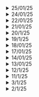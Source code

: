 <details>
  <summary> 25/01/25
  </summary>

  # Key Learnings
  - How to register a company in India
  - Home Automation demonstration
  - AI agents
  - Basics of flight without formula
  - Calculation of Center of Mass
  - Code for Differentiation and integration in C++. We use the fundamental theorem of calculus for differentiation and trapeziodal method for integration
  - How to build physics/game engines?
  ## C++
  - Inheritance: public, private and protected. `final` keyword, Member initialisation list and how is it better than constructors
  - DSA: Merge 2 sorted arrays, next permutation
</details>
<details>
  <summary>24/01/25</summary>

  # Key Learnings
  - How did NVIDIA become the most valuable company in the world? How is every other company dependent directly or indirectly on it?
  - What are GPUs and how do they work?
  - RTX 5090 GPU review
  - C++: Structs and classes, structured binding and operator overloading
</details>
<details>
  <summary>22/01/25</summary>

  # Key Learnings
  - Harvard Business Review: CEO transition and how it takes way longer than we think
  - A read on Advanced Materials: Kevlar, Aramid and Carbon fiber
  - DSA: Sorting algorithms, DNF algorithm
</details>
<details>
  <summary>21/01/25</summary>

  # Key Learnings
  ## YT
  - [Rise of Elon Musk. How did he build Tesla and SpaceX?](https://www.youtube.com/watch?v=FoQR9rLpRy8)
  - How did he do the impossible?
  - [Robots as tiny as insects](https://www.youtube.com/watch?v=H6q6pYZ9Fho)
  ## C++ (DSA)
  - Single element in a sorted array
  - Book allocation problem
  ## General Reading
  ### Harvard Business Review (Articles)
  - Electronic monitoring of employees decreases productivity
  - Entrepreneurs should test their hypothesis before entering the market
  - Personalities of various CEOs and their connection with Marketing and sales
  - High performers quit if they don't make as much as new hires (if they are better). If compensation is given, then they are more likely to stay.
  ### ISRO's PAT (Pad Abort Test)
  - Specification of CES (crew escape system) and CM (crew module). CES: 6.5 tonnes and CM: 3.7 tonnes. Max possible deviation allowed: + or - 3%
  - In Moment of inertia : + or - 10% (Why?)
  - Yaw, pitch and roll constraints
  - The jettisoning problem: The CES and CM should seperate without collision. Factors that play a crucial role: atmosphere pressure, angle of attack, the motors which fire the CES to seperate, stability of CM after seperation.
  - The motors are supposed to generate 250kN of thrust in just 0.2 sec (WOW). Won't this stress out the materials due to sudden changes in temperature? What about inertia?
  - During the re-entry: the apex cover which covers the Crew Module(CM) is supposed to seperate first without collision with the CM. Or else the parachute won't deploy at all.
  - Min height to be achieved: 2.5km above surface
  - Questions: What are the various sensors to test various parameters that are used? What are some of the advanced materials that are used in the aerospace sector?
  ## College Stuff
  - Design flow of VLSI chip design: Cost of error propagation as we progress towards physical design.
  - Implementation of Linear phase filters: FIR and IIR. Direct structures, lattice structures, transpose structure.
</details>
<details>
  <summary>20/1/25</summary>
  
  - DMC Lab CIE
  # Key Learnings
  ## Andrew Huberman Podcast: How to develop focus
  - Importance of Visual focus and how to develop it so as to master focus in general.
  - Hormones like epinephrin and acetocoline.
  - How long can you focus on a specific visual area? These are tests that you should perform. You don't need to focus entire day.
  - Auditory learners tend to close their eyes when they are listening intensely so as to focus.
  - Visual cues are tricky, you must learn a way to quickly get back your focus as it tends to drift away.
  - You need to master your sleep schedule. Learn what works best for you.
  - Non Sleep Deep Rest Protocol for 20 min everyday.
  - Every learning session should be of 90 min maximum.
  ## Alex Hormonzi podcast on Niche - hopping
  - Uninformed optimism -> Informed Pessimism -> Get through shit (Focus) -> Informed Optimism (Solution phase) -> Acheivement (potential of the idea)
  - Confront every problem you have instead of running away from it.
  - What good will pursuing many goals help? You'll run too thin.
  - Sure you'll develop many skill sets, but to use them regularly is the main challenge. You don't want to stay at level one at everything.
  - The more skill sets you acquire, the more you have to say 'NO' to opportunities.
  - Marketplace wants new, but business world wants better.
</details>
<details>
  <summary>19/1/25</summary>

  # Key Learnings
  - C++: Classes and objects, constructors and destructors, constructor overloading, getters and setters, 2 DSA problems
  - Tech Videos: Mosquito Racquet, Hair Dryer working etc.
</details>
<details>
  <summary>18/01/25</summary>

  # Key Learnings
  - C++ : DSA for 3 hours
  - Revised Lab Programs
  - Kali Linux tutorial: ethical hacking
  - Basic networking commands
</details>
<details>
  <summary>17/01/25</summary>

  # Key Learnings
  - MATLAB: Cyclic Coding and Convolution coding as a part of College course: Digital Modulation and Coding
  - C++: Basic DSA problems, Time and Space complexity of various problems, applying classes and objects concept to every problem
</details>

<details>
  <summary>14/01/25</summary>

  # Key Learnings
  ## MATLAB
  - FIR filters using windowing technique: LPF and HPF
  ## C++
  - learncpp.com tutorial
  ## YT
  - BMW Car manufacturing video
</details>

<details>
  <summary>13/01/25</summary>

  # Key Learnings
  ## Journal of Aerospace sciences and technologies
  - A brief introduction to the Pad Abort Test conducted by ISRO
  - Crew Escape System working, Crew Module
  - Demonstration of launch pad abort capability, self-reorientation of Crew-module and parachute systems.
  - Different motors used: Low altitude escape motor (LEM), High altitude escape motor (HEM), Pitch Motor (PM) and CES Jettisoning motor (CJM).
  - Various challenges: range to be acheived = 400 m, 2.5km min altitude, orientation of the module, angle of attack so that parachutes deploy properly, parachute deployment without string entanglement.
  ## C++
  - Revisited prev notes.
  - Introduction to strings.
</details>
<details>
  <summary>12/1/25</summary>

  # Key Learnings
  - Installed Kali Linux on Virtual Machine
  - Installed Neovim Kickstart by TJ
  - Created a setup similar to Ubuntu one.
  - Playground for C, C++, Python, Latex etc.
  - MATLAB: Huffman coding, Linear Block Codes (perfect implementation)
  - Simulink: ASK, FSK (demod using intermediate waves, not the original sine waves), PSK
</details>
<details>
  <summary>11/1/25</summary>

  # Key Learnings
  - A case study on naukri.com
  - Researched about various entrepreneurship forums, communities etc.
  - Importance of studying C and C++ regardless of what you do or whatever industry you are in.
  - Redid my whole calendar to create a viable routine.
</details>
<details>
  <summary>3/1/25</summary>

  # Key Learnings
  ## Home Automation Project (how to go about it?)
  - First find technical papers (At least 15), find something common and get an idea of what exists
  - Find youtube videos on already implemented projects
  - Find out all types of gadgets in the market
  - Find out what unique thing can you do.
  - Why not publish a paper? Start a business? Start a company?
</details>

<details>
  <summary>2/1/25</summary>

  # Key Learnings
  ## Python
  - Object Oriented Programming
  ## College Stuff
  - Linear Code Blocks: Need to write code for this, concept of syndrome and which bit is most likely wrong
  - Design of FIR filters, Gibb's phenomenon
  - VLSI: pipelining approach and its advantages and disadvantages, parallelization (hardware replication), switching (dynamic power dissipation), adiabatic logic circuits
  - RF Circuits: Couplers, Wilkinson's power divider
</details>

